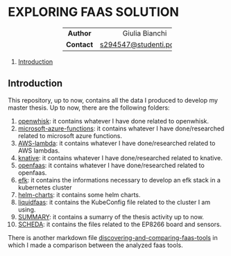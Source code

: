 # EXPLORING FAAS SOLUTION

<div style="margin-left: auto;
            margin-right: auto;
            width: 50%">

|||
|:--:|:--:|
| **Author** | Giulia Bianchi|
| **Contact** | s294547@studenti.polito.it |
</div>

1. [Introduction](#introduction)


## Introduction

This repository, up to now, contains all the data I produced to develop my master thesis. 
Up to now, there are the following folders:
1. [openwhisk](./openwhisk/): it contains whatever I have done related to openwhisk.
2. [microsoft-azure-functions](./microsoft-azure-functions/): it contains whatever I have done/researched related to microsoft azure functions.
3. [AWS-lambda](./AWS-lambda/): it contains whatever I have done/researched related to AWS lambdas.
4. [knative](./knative/): it contains whatever I have done/researched related to knative.
5. [openfaas](./openfaas/):  it contains whatever I have done/researched related to openfaas.
6. [efk](./efk): it contains the informations necessary to develop an efk stack in a kubernetes cluster
7. [helm-charts](./helm-charts): it contains some helm charts.
8. [liquidfaas](./liquidfaas): it contains the KubeConfig file related to the cluster I am using.
9. [SUMMARY](./SUMMARY/): it contains a sumarry of the thesis activity up to now. 
10. [SCHEDA](./SCHEDA/): it contains the files related to the EP8266 board and sensors.

There is another markdown file [discovering-and-comparing-faas-tools](./discovering-and-comparing-faas-tools.md) in which I made a comparison between the analyzed faas tools.





